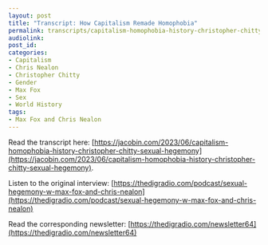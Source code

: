 ```yaml
---
layout: post
title: "Transcript: How Capitalism Remade Homophobia"
permalink: transcripts/capitalism-homophobia-history-christopher-chitty-sexual-hegemony/
audiolink: 
post_id:
categories:
- Capitalism
- Chris Nealon
- Christopher Chitty
- Gender 
- Max Fox
- Sex 
- World History
tags: 
- Max Fox and Chris Nealon
---
```


Read the transcript here: [https://jacobin.com/2023/06/capitalism-homophobia-history-christopher-chitty-sexual-hegemony](https://jacobin.com/2023/06/capitalism-homophobia-history-christopher-chitty-sexual-hegemony).

Listen to the original interview: [https://thedigradio.com/podcast/sexual-hegemony-w-max-fox-and-chris-nealon](https://thedigradio.com/podcast/sexual-hegemony-w-max-fox-and-chris-nealon)

Read the corresponding newsletter: [https://thedigradio.com/newsletter64](https://thedigradio.com/newsletter64)



